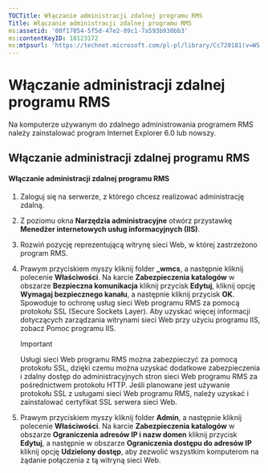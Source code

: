 ```yaml
---
TOCTitle: Włączanie administracji zdalnej programu RMS
Title: Włączanie administracji zdalnej programu RMS
ms:assetid: '00f17054-5f5d-47e2-89c1-7a593b930bb3'
ms:contentKeyID: 18123172
ms:mtpsurl: 'https://technet.microsoft.com/pl-pl/library/Cc720181(v=WS.10)'
---
```


Włączanie administracji zdalnej programu RMS
============================================

Na komputerze używanym do zdalnego administrowania programem RMS należy zainstalować program Internet Explorer 6.0 lub nowszy.

Włączanie administracji zdalnej programu RMS
--------------------------------------------

#### Włączanie administracji zdalnej programu RMS

1.  Zaloguj się na serwerze, z którego chcesz realizować administrację zdalną.

2.  Z poziomu okna **Narzędzia administracyjne** otwórz przystawkę **Menedżer internetowych usług informacyjnych (IIS)**.

3.  Rozwiń pozycję reprezentującą witrynę sieci Web, w której zastrzeżono program RMS.

4.  Prawym przyciskiem myszy kliknij folder **\_wmcs**, a następnie kliknij polecenie **Właściwości**. Na karcie **Zabezpieczenia katalogów** w obszarze **Bezpieczna komunikacja** kliknij przycisk **Edytuj**, kliknij opcję **Wymagaj bezpiecznego kanału**, a następnie kliknij przycisk **OK**. Spowoduje to ochronę usług sieci Web programu RMS za pomocą protokołu SSL (Secure Sockets Layer). Aby uzyskać więcej informacji dotyczących zarządzania witrynami sieci Web przy użyciu programu IIS, zobacz Pomoc programu IIS.

    > [!Important]  
    > Usługi sieci Web programu RMS można zabezpieczyć za pomocą protokołu SSL, dzięki czemu można uzyskać dodatkowe zabezpieczenia i zdalny dostęp do administracyjnych stron sieci Web programu RMS za pośrednictwem protokołu HTTP. Jeśli planowane jest używanie protokołu SSL z usługami sieci Web programu RMS, należy uzyskać i zainstalować certyfikat SSL serwera sieci Web. 

5.  Prawym przyciskiem myszy kliknij folder **Admin**, a następnie kliknij polecenie **Właściwości**. Na karcie **Zabezpieczenia katalogów** w obszarze **Ograniczenia adresów IP i nazw domen** kliknij przycisk **Edytuj**, a następnie w obszarze **Ograniczenia dostępu do adresów IP** kliknij opcję **Udzielony dostęp**, aby zezwolić wszystkim komputerom na żądanie połączenia z tą witryną sieci Web.
